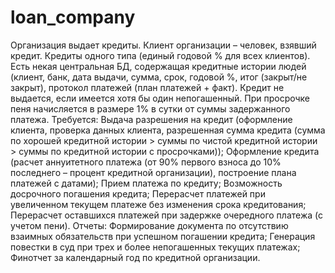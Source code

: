 # loan_company
Организация выдает кредиты. Клиент организации – человек, взявший кредит. Кредиты одного типа (единый годовой % для всех клиентов). Есть некая центральная БД, содержащая кредитные истории людей (клиент, банк, дата выдачи, сумма, срок, годовой %, итог (закрыт/не закрыт), протокол платежей (план платежей + факт). Кредит не выдается, если имеется хотя бы один непогашенный. При просрочке пеня начисляется в размере 1% в сутки от суммы задержанного платежа.
Требуется:
Выдача разрешения на кредит (оформление клиента, проверка данных клиента, разрешенная сумма кредита (сумма по хорошей кредитной истории > суммы по чистой кредитной истории > суммы по кредитной истории с просрочками));
Оформление кредита (расчет аннуитетного платежа (от 90% первого взноса до 10% последнего – процент кредитной организации), построение плана платежей с датами);
Прием платежа по кредиту;
Возможность досрочного погашения кредита;
Перерасчет платежей при увеличенном текущем платеже без изменения срока кредитования;
Перерасчет оставшихся платежей при задержке очередного платежа (с учетом пени).
Отчеты:
Формирование документа по отсутствию взаимных обязательств при успешном погашении кредита;
Генерация повестки в суд при трех  и более непогашенных текущих платежах;
Финотчет за календарный год по кредитной организации.
